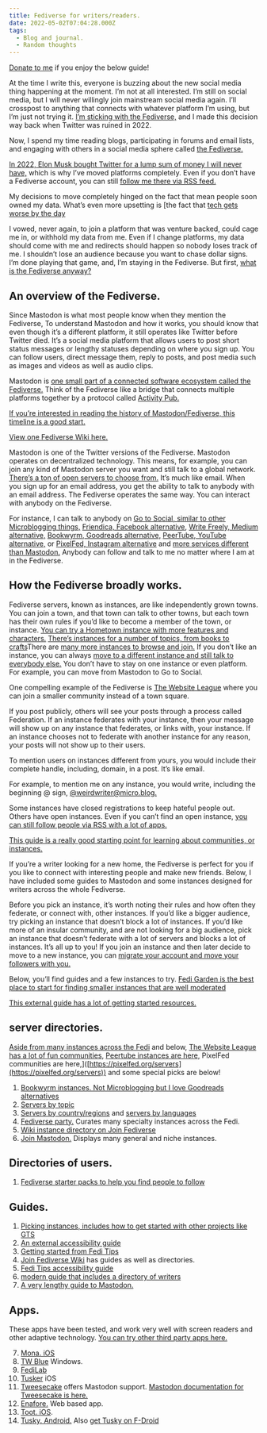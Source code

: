 ```yaml
---
title: Fediverse for writers/readers.
date: 2022-05-02T07:04:28.000Z
tags:
  - Blog and journal.
  - Random thoughts
---
```


[Donate to me](/donate/) if you enjoy the below guide!

At the time I write this, everyone is buzzing about the new social media thing happening at the moment. I’m not at all interested. I’m still on social media, but I will never willingly join mainstream social media again. I’ll crosspost to anything that connects with whatever platform I’m using, but I’m just not trying it. [I’m sticking with the Fediverse,](/contact/) and I made this decision way back when Twitter was ruined in 2022.

Now, I spend my time reading blogs, participating in forums and email lists, and engaging with others in a social media sphere called [the Fediverse.](https://en.wikipedia.org/wiki/Fediverse)

[In 2022, Elon Musk bought Twitter for a lump sum of money I will never have,](https://www.reuters.com/technology/exclusive-twitter-set-accept-musks-best-final-offer-sources-2022-04-25/) which is why I’ve moved platforms completely. Even if you don’t have a Fediverse account, you can still [follow me there via RSS feed.](/subscribe/)

My decisions to move completely hinged on the fact that mean people soon owned my data. What’s even more upsetting is \[the fact that [tech gets worse by the day](https://www.wheresyoured.at/)

I vowed, never again, to join a platform that was venture backed, could cage me in, or withhold my data from me. Even if I change platforms, my data should come with me and redirects should happen so nobody loses track of me. I shouldn’t lose an audience because you want to chase dollar signs. I’m done playing that game, and, I’m staying in the Fediverse. But first, [what is the Fediverse anyway?](https://en.wikipedia.org/wiki/Fediverse)

## An overview of the Fediverse.

Since Mastodon is what most people know when they mention the Fediverse, To understand Mastodon and how it works, you should know that even though it’s a different platform, it still operates like Twitter before Twitter died. It’s a social media platform that allows users to post short status messages or lengthy statuses depending on where you sign up. You can follow users, direct message them, reply to posts, and post media such as images and videos as well as audio clips.

Mastodon is [one small part of a connected software ecosystem called the Fediverse.](https://joinfediverse.wiki/Fediverse) Think of the Fediverse like a bridge that connects multiple platforms together by a protocol called [Activity Pub.](https://www.w3.org/TR/activitypub/)

[If you’re interested in reading the history of Mastodon/Fediverse, this timeline is a good start.](https://privacy.thenexus.today/mastodon-a-partial-history/)

[View one Fediverse Wiki here.](https://thefedi.wiki/)

Mastodon is one of the Twitter versions of the Fediverse. Mastodon operates on decentralized technology. This means, for example, you can join any kind of Mastodon server you want and still talk to a global network. [There’s a ton of open servers to choose from.](https://fedi.garden/) It’s much like email. When you sign up for an email address, you get the ability to talk to anybody with an email address. The Fediverse operates the same way. You can interact with anybody on the Fediverse.

For instance, I can talk to anybody on [Go to Social, similar to other Microblogging things,](https://gotosocial.org/) [Friendica, Facebook alternative,](http://friendi.ca/find-a-server/) [Write Freely, Medium alternative,](https://writefreely.org/instances) [Bookwyrm, Goodreads alternative,](https://joinbookwyrm.com/) [PeerTube, YouTube alternative,](https://joinpeertube.org/) or [PixelFed, Instagram alternative](https://pixelfed.social/site/about) and [more services different than Mastodon.](https://joinfediverse.wiki/Fediverse_projects/projects) Anybody can follow and talk to me no matter where I am at in the Fediverse.

## How the Fediverse broadly works.

Fediverse servers, known as instances, are like independently grown towns. You can join a town, and that town can talk to other towns, but each town has their own rules if you’d like to become a member of the town, or instance. [You can try a Hometown instance with more features and characters.](https://github.com/hometown-fork/hometown/wiki/Hometown-servers) [There’s instances for a number of topics, from books to crafts](https://fedi.garden/fediverse-servers-sorted-by-topic/)There are [many more instances to browse and join.](https://joinmastodon.org/communities) If you don’t like an instance, you can always [move to a different instance and still talk to everybody else.](https://docs.joinmastodon.org/user/moving/) You don’t have to stay on one instance or even platform. For example, you can move from Mastodon to Go to Social.

One compelling example of the Fediverse is [The Website League](https://websiteleague.org/) where you can join a smaller community instead of a town square.

If you post publicly, others will see your posts through a process called Federation. If an instance federates with your instance, then your message will show up on any instance that federates, or links with, your instance. If an instance chooses not to federate with another instance for any reason, your posts will not show up to their users.

To mention users on instances different from yours, you would include their complete handle, including, domain, in a post. It’s like email.

For example, to mention me on any instance, you would write, including the beginning @ sign, [@weirdwriter@micro.blog.](http://micro.blog/WeirdWriter?remote_follow=1)

Some instances have closed registrations to keep hateful people out. Others have open instances. Even if you can’t find an open instance, [you can still follow people via RSS with a lot of apps.](https://hyperborea.org/tech-tips/fediverse-feeds/)

[This guide is a really good starting point for learning about communities, or instances.](https://privacy.thenexus.today/resources-for-choosing-instances/)

If you’re a writer looking for a new home, the Fediverse is perfect for you if you like to connect with interesting people and make new friends. Below, I have included some guides to Mastodon and some instances designed for writers across the whole Fediverse.

Before you pick an instance, it’s worth noting their rules and how often they federate, or connect with, other instances. If you’d like a bigger audience, try picking an instance that doesn’t block a lot of instances. If you’d like more of an insular community, and are not looking for a big audience, pick an instance that doesn’t federate with a lot of servers and blocks a lot of instances. It’s all up to you! If you join an instance and then later decide to move to a new instance, you can [migrate your account and move your followers with you.](https://docs.joinmastodon.org/user/moving/)

Below, you’ll find guides and a few instances to try. [Fedi Garden is the best place to start for finding smaller instances that are well moderated](https://fedi.garden/how-to-use-this-site/)

[This external guide has a lot of getting started resources.](https://privacy.thenexus.today/resources-for-choosing-instances/)

## server directories.

[Aside from many instances across the Fedi](https://fedi.garden/fediverse-servers-sorted-by-type/) and below, [The Website League has a lot of fun communities,](https://buttondown.com/websiteleague) [Peertube instances are here,](https://joinpeertube.org/instances) PixelFed communities are here,\]([https://pixelfed.org/servers](https://pixelfed.org/servers)) and some special picks are below!

1.  [Bookwyrm instances. Not Microblogging but I love Goodreads alternatives](https://joinbookwyrm.com/instances)
2.  [Servers by topic](https://fedi.garden/fediverse-servers-sorted-by-topic/)
3.  [Servers by country/regions](https://fedi.garden/fediverse-servers-sorted-by-country-and-region/) and [servers by languages](https://fedi.garden/fediverse-servers-sorted-by-language/)
4.  [Fediverse party.](https://fediverse.party/en/portal/servers) Curates many specialty instances across the Fedi.
5.  [Wiki instance directory on Join Fediverse](https://joinfediverse.wiki/Fediverse_weblinks)
6.  [Join Mastodon.](https://joinmastodon.org/servers) Displays many general and niche instances.

## Directories of users.

1.  [Fediverse starter packs to help you find people to follow](https://fedidevs.com/starter-packs/?tab=community)

## Guides.

1.  [Picking instances, includes how to get started with other projects like GTS](https://privacy.thenexus.today/resources-for-choosing-instances/)
2.  [An external accessibility guide](https://privacy.thenexus.today/mastodon-accessibility-resources/)
3.  [Getting started from Fedi Tips](https://fedi.tips/)
4.  [Join Fediverse Wiki](https://joinfediverse.wiki/Main_Page) has guides as well as directories.
5.  [Fedi Tips accessibility guide](https://fedi.tips/mastodon-and-fediverse-accessibility-tips/)
6.  [modern guide that includes a directory of writers](https://fediverse.info/)
7.  [A very lengthy guide to Mastodon.](https://github.com/joyeusenoelle/GuideToMastodon)

## Apps.

These apps have been tested, and work very well with screen readers and other adaptive technology. [You can try other third party apps here.](https://joinmastodon.org/apps)

7.  [Mona. iOS](https://apps.apple.com/us/app/mona-for-mastodon/)
8.  [TW Blue](https://twblue.mcvsoftware.com/) Windows.
9.  [FediLab](https://play.google.com/store/apps/details?id=app.fedilab.android)
10. [Tusker](https://vaccor.space/tusker/) iOS
11. [Tweesecake](https://tweesecake.app/download) offers Mastodon support. [Mastodon documentation for Tweesecake is here.](https://tweesecake.app/documentation#mastodon-1)
12. [Enafore.](https://enafore.social/) Web based app.
13. [Toot. iOS](https://apps.apple.com/app/toot/id1229021451?ls=1).
14. [Tusky. Android.](https://play.google.com/store/apps/details?id=com.keylesspalace.tusky&hl=en_US&gl=US) Also [get Tusky on F-Droid](https://f-droid.org/packages/com.keylesspalace.tusky/)
